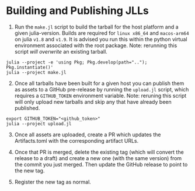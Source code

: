 # Building and Publishing JLLs

1. Run the `make.jl` script to build the tarball for the host platform and a given julia-version.
Builds are required for `linux x86_64` and `macos-arm64` on julia `v1.8` and `v1.9`.
It is advised you run this within the python virtual environment associated with the root package.
Note: rerunning this script _will overwrite_ an existing tarball.
```
julia --project -e 'using Pkg; Pkg.develop(path=".."); Pkg.instantiate()'
julia --project make.jl
```

2. Once all tarballs have been built for a given host you can publish them as assets to a GitHub pre-release by running the `upload.jl` script, which requires a `GITHUB_TOKEN` environment variable.
Note: reruning this script will only upload new tarballs and skip any that have already been published.
```
export GITHUB_TOKEN="<github_token>"
julia --project upload.jl
```

3. Once all assets are uploaded, create a PR which updates the Artifacts.toml with the corresponding artifact URLs. 
<!-- TODO: The CI workflows for this PR can run successfully and the referenced artifacts will be accessible. -->

4. Once that PR is merged, delete the existing tag (which will convert the release to a draft) and create a new one (with the same version) from the commit you just merged.
Then update the GitHub release to point to the new tag.

5. Register the new tag as normal.
